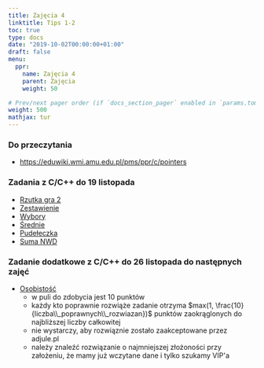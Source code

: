 ```yaml
---
title: Zajęcia 4
linktitle: Tips 1-2
toc: true
type: docs
date: "2019-10-02T00:00:00+01:00"
draft: false
menu:
  ppr:
    name: Zajęcia 4
    parent: Zajęcia
    weight: 50

# Prev/next pager order (if `docs_section_pager` enabled in `params.toml`)
weight: 500
mathjax: tur
---
```


### Do przeczytania
* https://eduwiki.wmi.amu.edu.pl/pms/ppr/c/pointers

### Zadania z C/C++ do 19 listopada
<!--19.11.20 c,c++-->
* [Rzutka gra 2](https://adjule.pl/groups/ppr1ca2019/problems/ppr6)
* [Zestawienie](https://adjule.pl/groups/ppr1ca2019/problems/ppr7)
* [Wybory](https://adjule.pl/groups/ppr1ca2019/problems/ppr8)
* [Średnie](https://adjule.pl/groups/ppr1ca2019/problems/ppr10)
* [Pudełeczka](https://adjule.pl/groups/ppr1ca2019/problems/ppr12a)
* [Suma NWD](https://adjule.pl/groups/ppr1ca2019/problems/ppr11)

### Zadanie dodatkowe z C/C++ do 26 listopada do następnych zajęć
<!--26.11.20 c,c++-->
* [Osobistość](https://adjule.pl/groups/ppr1ca2019/problems/apr2)
  * w puli do zdobycia jest 10 punktów
  * każdy kto poprawnie rozwiąże zadanie otrzyma $max(1, \frac{10}{liczba\\_poprawnych\\_rozwiazan})$ punktów zaokrąglonych do najbliższej liczby całkowitej
  * nie wystarczy, aby rozwiąznie zostało zaakceptowane przez adjule.pl
  * należy znaleźć rozwiązanie o najmniejszej złożoności przy założeniu, że mamy już wczytane dane i tylko szukamy VIP'a
